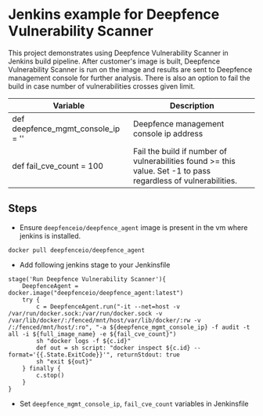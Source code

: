 # Jenkins example for Deepfence Vulnerability Scanner

This project demonstrates using Deepfence Vulnerability Scanner in Jenkins build pipeline.
After customer's image is built, Deepfence Vulnerability Scanner is run on the image and results are sent to Deepfence management console for further analysis.
There is also an option to fail the build in case number of vulnerabilities crosses given limit.

| Variable                           | Description                                               |
| ---------------------------------- | --------------------------------------------------------- |
| def deepfence_mgmt_console_ip = '' | Deepfence management console ip address                   |
| def fail_cve_count = 100           | Fail the build if number of vulnerabilities found >= this value. Set -1 to pass regardless of vulnerabilities.  | 

## Steps
- Ensure `deepfenceio/deepfence_agent` image is present in the vm where jenkins is installed.
```shell script
docker pull deepfenceio/deepfence_agent
```
- Add following jenkins stage to your Jenkinsfile
```
stage('Run Deepfence Vulnerability Scanner'){
    DeepfenceAgent = docker.image("deepfenceio/deepfence_agent:latest")
    try {
        c = DeepfenceAgent.run("-it --net=host -v /var/run/docker.sock:/var/run/docker.sock -v /var/lib/docker/:/fenced/mnt/host/var/lib/docker/:rw -v /:/fenced/mnt/host/:ro", "-a ${deepfence_mgmt_console_ip} -f audit -t all -i ${full_image_name} -e ${fail_cve_count}")
        sh "docker logs -f ${c.id}"
        def out = sh script: "docker inspect ${c.id} --format='{{.State.ExitCode}}'", returnStdout: true
        sh "exit ${out}"
    } finally {
        c.stop()
    }
}
```
- Set `deepfence_mgmt_console_ip`, `fail_cve_count` variables in Jenkinsfile